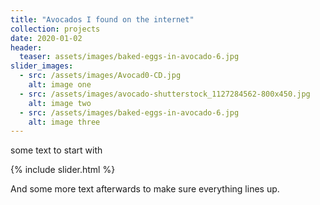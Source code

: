 ```yaml
---
title: "Avocados I found on the internet"
collection: projects
date: 2020-01-02
header:
  teaser: assets/images/baked-eggs-in-avocado-6.jpg
slider_images:
  - src: /assets/images/Avocad0-CD.jpg
    alt: image one
  - src: /assets/images/avocado-shutterstock_1127284562-800x450.jpg
    alt: image two
  - src: /assets/images/baked-eggs-in-avocado-6.jpg
    alt: image three
---
```


some text to start with

{% include slider.html %}

And some more text afterwards to make sure everything lines up.

